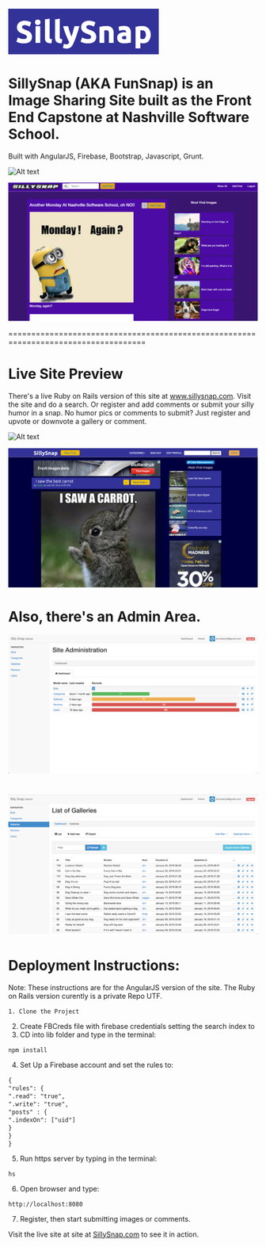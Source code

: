 ![Alt text](sillysnap_logo3.png?raw=true "Title")

# SillySnap (AKA FunSnap) is an Image Sharing Site built as the Front End Capstone at Nashville Software School.
Built with AngularJS, Firebase, Bootstrap, Javascript, Grunt.

![Alt text](funsnap.png?raw=true "Title")

![Alt text](funsnap3.png?raw=true "Title")

====================================================================================
# Live Site Preview
There's a live Ruby on Rails version of this site at www.sillysnap.com. Visit the site and do a search. Or register and add comments or submit your silly humor in a snap. No humor pics or comments to submit? Just register and upvote or downvote a gallery or comment.

![Alt text](sillysnap_p1.png?raw=true "Title")

![Alt text](sillysnap_p2.png?raw=true "Title")

# Also, there's an Admin Area. 
![Alt text](admin1.png?raw=true "Title")

![Alt text](admin2.png?raw=true "Title")
====================================================================================
# Deployment Instructions:

Note: These instructions are for the AngularJS version of the site. The Ruby on Rails version curently is a private Repo UTF.
<br>
```
1. Clone the Project 
```
2. Create FBCreds file with firebase credentials setting the search index to 
3. CD into lib folder and type in the terminal: 
``` 
npm install
```
4. Set Up a Firebase account and set the rules to:
```
{
"rules": {
".read": "true",
".write": "true",
"posts" : {
".indexOn": ["uid"]
}
}
}
```
5. Run https server by typing in the terminal:
``` 
hs 
```
6. Open browser and type: 
``` 
http://localhost:8080 
```
7. Register, then start submitting images or comments.


Visit the live site at site at <a href="http://www.sillysnap.com" target="_blank">SillySnap.com</a>
to see it in action.
